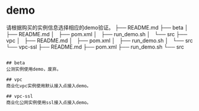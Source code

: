 # demo
请根据购买的实例信息选择相应的demo验证。
├── README.md
├── beta
│   ├── README.md
│   ├── pom.xml
│   ├── run_demo.sh
│   └── src
├── vpc
│   ├── README.md
│   ├── pom.xml
│   ├── run_demo.sh
│   └── src
└── vpc-ssl
    ├── README.md
    ├── pom.xml
    ├── run_demo.sh
    └── src
```

## beta
公测实例使用demo，废弃。

## vpc
商业化vpc实例使用默认接入点接入demo。

## vpc-ssl
商业化公网实例使用ssl接入点接入demo。


